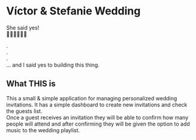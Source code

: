 # Víctor & Stefanie Wedding

She said yes!\
💍👰🏻‍♀️🤵🏻

.\
.\
.\
... and I said yes to building this thing.

## What THIS is

This a small & simple application for managing personalized wedding invitations. It has a simple dashboard to create new invitations and check the guests list.\
Once a guest receives an invitation they will be able to confirm how many people will attend and after confirming they will be given the option to add music to the wedding playlist.
